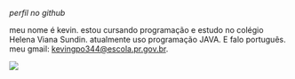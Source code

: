 *perfil no github*

meu nome é kevin.
estou cursando programação e estudo no colégio Helena Viana Sundin.
atualmente uso programação JAVA.
E falo português.
meu gmail: kevingpo344@escola.pr.gov.br.

![](https://media.tenor.com/W56Ik4e1Cb0AAAAC/gumball-discord-mod.gif)

